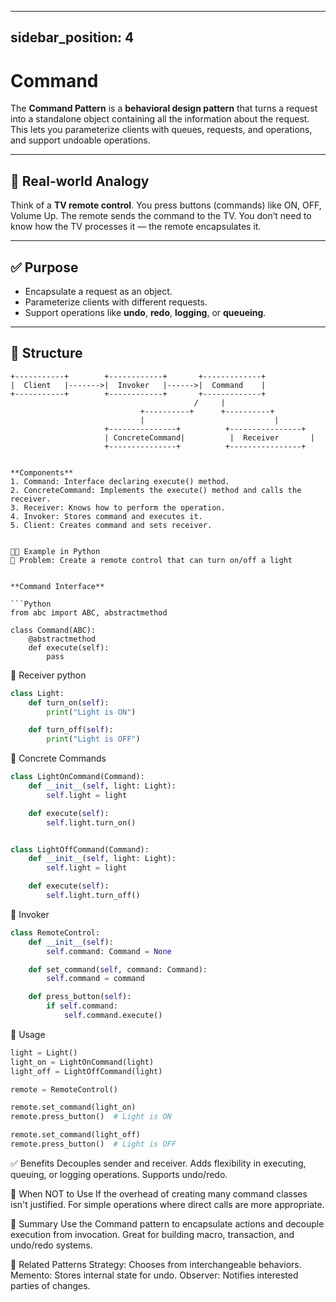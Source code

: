 
---
sidebar_position: 4
---

# Command

The **Command Pattern** is a **behavioral design pattern** that turns a request into a standalone object containing all the information about the request. This lets you parameterize clients with queues, requests, and operations, and support undoable operations.

---

## 🔶 Real-world Analogy

Think of a **TV remote control**. You press buttons (commands) like ON, OFF, Volume Up. The remote sends the command to the TV. You don’t need to know how the TV processes it — the remote encapsulates it.

---

## ✅ Purpose

- Encapsulate a request as an object.
- Parameterize clients with different requests.
- Support operations like **undo**, **redo**, **logging**, or **queueing**.

---

## 🔧 Structure

```text
+-----------+        +------------+       +-------------+
|  Client   |------->|  Invoker   |------>|  Command    |
+-----------+        +------------+       +-------------+
                                         /     |
                             +----------+      +----------+
                             |                             |
                     +---------------+          +----------------+
                     | ConcreteCommand|          |  Receiver       |
                     +---------------+          +----------------+


**Components**
1. Command: Interface declaring execute() method.
2. ConcreteCommand: Implements the execute() method and calls the receiver.
3. Receiver: Knows how to perform the operation.
4. Invoker: Stores command and executes it.
5. Client: Creates command and sets receiver.


🧑‍💻 Example in Python
🎯 Problem: Create a remote control that can turn on/off a light


**Command Interface**
                                
```Python
from abc import ABC, abstractmethod

class Command(ABC):
    @abstractmethod
    def execute(self):
        pass
```

🔸 Receiver
python
```Python
class Light:
    def turn_on(self):
        print("Light is ON")

    def turn_off(self):
        print("Light is OFF")
```


🔸 Concrete Commands
```Python
class LightOnCommand(Command):
    def __init__(self, light: Light):
        self.light = light

    def execute(self):
        self.light.turn_on()


class LightOffCommand(Command):
    def __init__(self, light: Light):
        self.light = light

    def execute(self):
        self.light.turn_off()
```

🔸 Invoker
```Python
class RemoteControl:
    def __init__(self):
        self.command: Command = None

    def set_command(self, command: Command):
        self.command = command

    def press_button(self):
        if self.command:
            self.command.execute()
```


🧪 Usage
```Python
light = Light()
light_on = LightOnCommand(light)
light_off = LightOffCommand(light)

remote = RemoteControl()

remote.set_command(light_on)
remote.press_button()  # Light is ON

remote.set_command(light_off)
remote.press_button()  # Light is OFF
```


✅ Benefits
Decouples sender and receiver.
Adds flexibility in executing, queuing, or logging operations.
Supports undo/redo.

🚫 When NOT to Use
If the overhead of creating many command classes isn't justified.
For simple operations where direct calls are more appropriate.

🧠 Summary
Use the Command pattern to encapsulate actions and decouple execution from invocation.
Great for building macro, transaction, and undo/redo systems.

🧾 Related Patterns
Strategy: Chooses from interchangeable behaviors.
Memento: Stores internal state for undo.
Observer: Notifies interested parties of changes.

